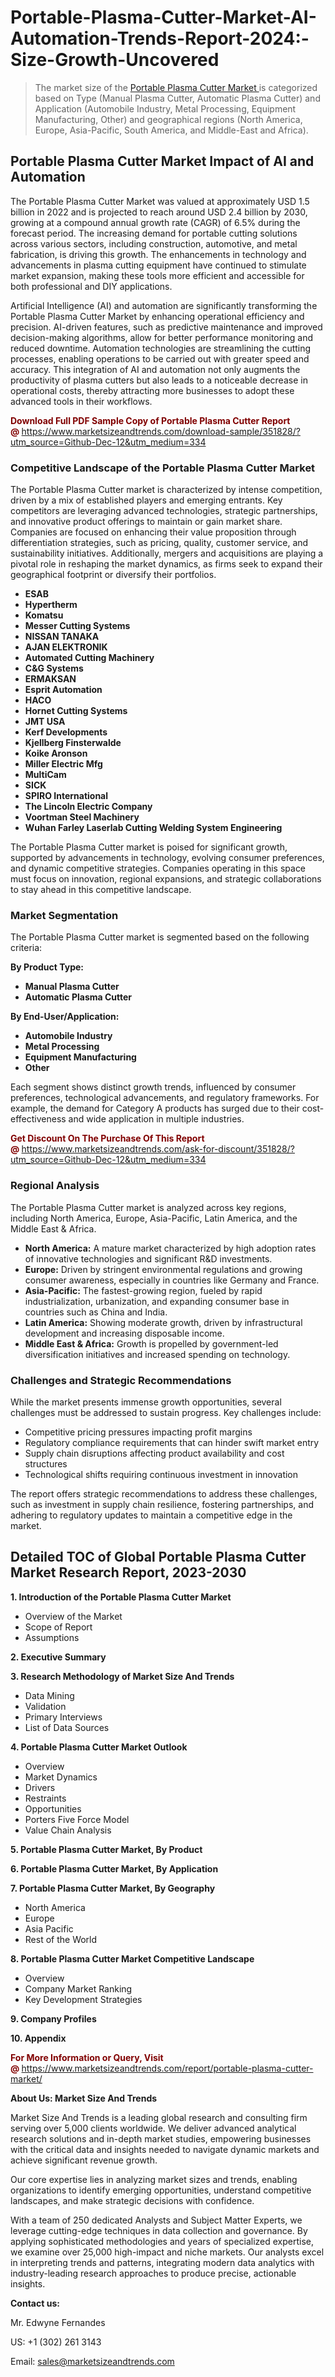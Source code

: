 <H1>Portable-Plasma-Cutter-Market-AI-Automation-Trends-Report-2024:-Size-Growth-Uncovered</H1><blockquote><p>The market size of the <a href="https://www.marketsizeandtrends.com/download-sample/351828/?utm_source=Github-Dec-12&amp;utm_medium=334" target="_blank">Portable Plasma Cutter Market </a>is categorized based on Type (Manual Plasma Cutter, Automatic Plasma Cutter) and Application (Automobile Industry, Metal Processing, Equipment Manufacturing, Other) and geographical regions (North America, Europe, Asia-Pacific, South America, and Middle-East and Africa).</p></blockquote><p><h2>Portable Plasma Cutter Market Impact of AI and Automation</h2><p>The Portable Plasma Cutter Market was valued at approximately USD 1.5 billion in 2022 and is projected to reach around USD 2.4 billion by 2030, growing at a compound annual growth rate (CAGR) of 6.5% during the forecast period. The increasing demand for portable cutting solutions across various sectors, including construction, automotive, and metal fabrication, is driving this growth. The enhancements in technology and advancements in plasma cutting equipment have continued to stimulate market expansion, making these tools more efficient and accessible for both professional and DIY applications.</p><p>Artificial Intelligence (AI) and automation are significantly transforming the Portable Plasma Cutter Market by enhancing operational efficiency and precision. AI-driven features, such as predictive maintenance and improved decision-making algorithms, allow for better performance monitoring and reduced downtime. Automation technologies are streamlining the cutting processes, enabling operations to be carried out with greater speed and accuracy. This integration of AI and automation not only augments the productivity of plasma cutters but also leads to a noticeable decrease in operational costs, thereby attracting more businesses to adopt these advanced tools in their workflows.</p></p><p><strong><span style="color: #800000;">Download Full PDF Sample Copy of Portable Plasma Cutter Report @</span>&nbsp;</strong><a href="https://www.marketsizeandtrends.com/download-sample/351828/?utm_source=Github-Dec-12&amp;utm_medium=334">https://www.marketsizeandtrends.com/download-sample/351828/?utm_source=Github-Dec-12&amp;utm_medium=334</a></p><h3>Competitive Landscape of the Portable Plasma Cutter Market</h3><p>The Portable Plasma Cutter market is characterized by intense competition, driven by a mix of established players and emerging entrants. Key competitors are leveraging advanced technologies, strategic partnerships, and innovative product offerings to maintain or gain market share. Companies are focused on enhancing their value proposition through differentiation strategies, such as pricing, quality, customer service, and sustainability initiatives. Additionally, mergers and acquisitions are playing a pivotal role in reshaping the market dynamics, as firms seek to expand their geographical footprint or diversify their portfolios.</p><p><strong><p><ul><li>ESAB </li><li> Hypertherm </li><li> Komatsu </li><li> Messer Cutting Systems </li><li> NISSAN TANAKA </li><li> AJAN ELEKTRONIK </li><li> Automated Cutting Machinery </li><li> C&G Systems </li><li> ERMAKSAN </li><li> Esprit Automation </li><li> HACO </li><li> Hornet Cutting Systems </li><li> JMT USA </li><li> Kerf Developments </li><li> Kjellberg Finsterwalde </li><li> Koike Aronson </li><li> Miller Electric Mfg </li><li> MultiCam </li><li> SICK </li><li> SPIRO International </li><li> The Lincoln Electric Company </li><li> Voortman Steel Machinery </li><li> Wuhan Farley Laserlab Cutting Welding System Engineering</p></li></ul></p></strong></p><p>The Portable Plasma Cutter market is poised for significant growth, supported by advancements in technology, evolving consumer preferences, and dynamic competitive strategies. Companies operating in this space must focus on innovation, regional expansions, and strategic collaborations to stay ahead in this competitive landscape.</p><h3>Market Segmentation</h3><p>The Portable Plasma Cutter market is segmented based on the following criteria:</p><p><strong>By Product Type:</strong></p><p><strong><p><ul><li>Manual Plasma Cutter </li><li> Automatic Plasma Cutter</p></li></ul></p></strong></p><p><strong>By End-User/Application:</strong></p><p><strong><p><ul><li>Automobile Industry </li><li> Metal Processing </li><li> Equipment Manufacturing </li><li> Other</p></li></ul></p></strong></p><p>Each segment shows distinct growth trends, influenced by consumer preferences, technological advancements, and regulatory frameworks. For example, the demand for Category A products has surged due to their cost-effectiveness and wide application in multiple industries.</p><p><strong><span style="color: #800000;">Get Discount On The Purchase Of This Report @&nbsp;</span></strong><a href="https://www.marketsizeandtrends.com/ask-for-discount/351828/?utm_source=Github-Dec-12&amp;utm_medium=334">https://www.marketsizeandtrends.com/ask-for-discount/351828/?utm_source=Github-Dec-12&amp;utm_medium=334</a></p><h3>Regional Analysis</h3><p>The Portable Plasma Cutter market is analyzed across key regions, including North America, Europe, Asia-Pacific, Latin America, and the Middle East &amp; Africa.</p><ul><li><strong>North America:</strong> A mature market characterized by high adoption rates of innovative technologies and significant R&amp;D investments.</li><li><strong>Europe:</strong> Driven by stringent environmental regulations and growing consumer awareness, especially in countries like Germany and France.</li><li><strong>Asia-Pacific:</strong> The fastest-growing region, fueled by rapid industrialization, urbanization, and expanding consumer base in countries such as China and India.</li><li><strong>Latin America:</strong> Showing moderate growth, driven by infrastructural development and increasing disposable income.</li><li><strong>Middle East &amp; Africa:</strong> Growth is propelled by government-led diversification initiatives and increased spending on technology.</li></ul><h3>Challenges and Strategic Recommendations</h3><p>While the market presents immense growth opportunities, several challenges must be addressed to sustain progress. Key challenges include:</p><ul><li>Competitive pricing pressures impacting profit margins</li><li>Regulatory compliance requirements that can hinder swift market entry</li><li>Supply chain disruptions affecting product availability and cost structures</li><li>Technological shifts requiring continuous investment in innovation</li></ul><p>The report offers strategic recommendations to address these challenges, such as investment in supply chain resilience, fostering partnerships, and adhering to regulatory updates to maintain a competitive edge in the market.</p><h2>Detailed TOC of Global Portable Plasma Cutter Market Research Report, 2023-2030</h2><p><strong>1. Introduction of the Portable Plasma Cutter Market</strong></p><ul><li>Overview of the Market</li><li>Scope of Report</li><li>Assumptions&nbsp;</li></ul><p><strong>2. Executive Summary</strong></p><p><strong>3. Research Methodology of <strong>Market Size And Trends</strong></strong></p><ul><li>Data Mining</li><li>Validation</li><li>Primary Interviews</li><li>List of Data Sources&nbsp;</li></ul><p><strong>4. Portable Plasma Cutter Market Outlook</strong></p><ul><li>Overview</li><li>Market Dynamics</li><li>Drivers</li><li>Restraints</li><li>Opportunities</li><li>Porters Five Force Model</li><li>Value Chain Analysis&nbsp;</li></ul><p><strong>5. Portable Plasma Cutter Market, By Product</strong></p><p><strong>6. Portable Plasma Cutter Market, By Application</strong></p><p><strong>7. Portable Plasma Cutter Market, By Geography</strong></p><ul><li>North America</li><li>Europe</li><li>Asia Pacific</li><li>Rest of the World&nbsp;</li></ul><p><strong>8. Portable Plasma Cutter Market Competitive Landscape</strong></p><ul><li>Overview</li><li>Company Market Ranking</li><li>Key Development Strategies&nbsp;</li></ul><p><strong>9. Company Profiles</strong></p><p><strong>10. Appendix</strong></p><p><strong><span style="color: #800000;">For More Information or Query, Visit @&nbsp;</span></strong><a href="https://www.marketsizeandtrends.com/report/portable-plasma-cutter-market/">https://www.marketsizeandtrends.com/report/portable-plasma-cutter-market/</a></p><p></p><p><strong>About Us:&nbsp;Market Size And Trends</strong></p><p>Market Size And Trends&nbsp;is a leading global research and consulting firm serving over 5,000 clients worldwide. We deliver advanced analytical research solutions and in-depth market studies, empowering businesses with the critical data and insights needed to navigate dynamic markets and achieve significant revenue growth.</p><p>Our core expertise lies in analyzing market sizes and trends, enabling organizations to identify emerging opportunities, understand competitive landscapes, and make strategic decisions with confidence.</p><p>With a team of 250 dedicated Analysts and Subject Matter Experts, we leverage cutting-edge techniques in data collection and governance. By applying sophisticated methodologies and years of specialized expertise, we examine over 25,000 high-impact and niche markets. Our analysts excel in interpreting trends and patterns, integrating modern data analytics with industry-leading research approaches to produce precise, actionable insights.</p><p><strong>Contact us:</strong></p><p>Mr. Edwyne Fernandes</p><p>US: +1 (302) 261 3143</p><p>Email: <a href="mailto:sales@marketsizeandtrends.com">sales@marketsizeandtrends.com</a>&nbsp;</p>
